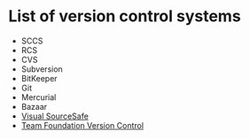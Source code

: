 # List of version control systems

- SCCS
- RCS
- CVS
- Subversion
- BitKeeper
- Git
- Mercurial
- Bazaar
- [Visual SourceSafe](https://en.wikipedia.org/wiki/Visual_SourceSafe)
- [Team Foundation Version Control](https://en.wikipedia.org/wiki/Azure_DevOps_Server#TFVC)
